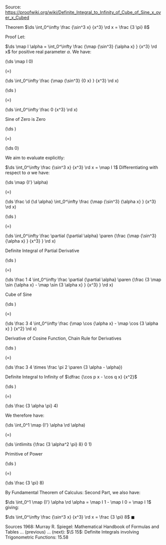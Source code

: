 # 

Source: https://proofwiki.org/wiki/Definite_Integral_to_Infinity_of_Cube_of_Sine_x_over_x_Cubed

Theorem
$\ds \int_0^\infty \frac {\sin^3 x} {x^3} \rd x = \frac {3 \pi} 8$


Proof
Let: 

$\ds \map I \alpha = \int_0^\infty \frac {\map {\sin^3} {\alpha x} } {x^3} \rd x$
for positive real parameter $\alpha$.
We have: 














\(\ds \map I 0\)

\(=\)







\(\ds \int_0^\infty \frac {\map {\sin^3} {0 x} } {x^3} \rd x\)




















\(\ds \)

\(=\)







\(\ds \int_0^\infty \frac 0 {x^3} \rd x\)





Sine of Zero is Zero














\(\ds \)

\(=\)







\(\ds 0\)









We aim to evaluate explicitly: 

$\ds \int_0^\infty \frac {\sin^3 x} {x^3} \rd x = \map I 1$
Differentiating with respect to $\alpha$ we have: 














\(\ds \map {I'} \alpha\)

\(=\)







\(\ds \frac \d {\d \alpha} \int_0^\infty \frac {\map {\sin^3} {\alpha x} } {x^3} \rd x\)




















\(\ds \)

\(=\)







\(\ds \int_0^\infty \frac \partial {\partial \alpha} \paren {\frac {\map {\sin^3} {\alpha x} } {x^3} } \rd x\)





Definite Integral of Partial Derivative














\(\ds \)

\(=\)







\(\ds \frac 1 4 \int_0^\infty \frac \partial {\partial \alpha} \paren {\frac {3 \map \sin {\alpha x} - \map \sin {3 \alpha x} } {x^3} } \rd x\)





Cube of Sine














\(\ds \)

\(=\)







\(\ds \frac 3 4 \int_0^\infty \frac {\map \cos {\alpha x} - \map \cos {3 \alpha x} } {x^2} \rd x\)





Derivative of Cosine Function, Chain Rule for Derivatives














\(\ds \)

\(=\)







\(\ds \frac 3 4 \times \frac \pi 2 \paren {3 \alpha - \alpha}\)





Definite Integral to Infinity of $\dfrac {\cos p x - \cos q x} {x^2}$














\(\ds \)

\(=\)







\(\ds \frac {3 \alpha \pi} 4\)









We therefore have: 














\(\ds \int_0^1 \map {I'} \alpha \rd \alpha\)

\(=\)







\(\ds \intlimits {\frac {3 \alpha^2 \pi} 8} 0 1\)





Primitive of Power














\(\ds \)

\(=\)







\(\ds \frac {3 \pi} 8\)









By Fundamental Theorem of Calculus: Second Part, we also have: 

$\ds \int_0^1 \map {I'} \alpha \rd \alpha = \map I 1 - \map I 0 = \map I 1$
giving: 

$\ds \int_0^\infty \frac {\sin^3 x} {x^3} \rd x = \frac {3 \pi} 8$
$\blacksquare$


Sources
1968: Murray R. Spiegel: Mathematical Handbook of Formulas and Tables ... (previous) ... (next): $\S 15$: Definite Integrals involving Trigonometric Functions: $15.58$




